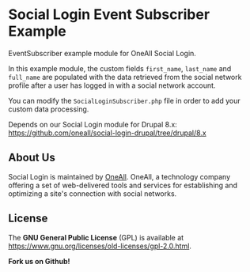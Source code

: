 # Social Login Event Subscriber Example
EventSubscriber example module for OneAll Social Login. 

In this example module, the custom fields `first_name`, `last_name` and `full_name` 
are populated with the data retrieved from the social network profile after a user
has logged in with a social network account.

You can modify the `SocialLoginSubscriber.php` file in order to add your custom
data processing.

Depends on our Social Login module for Drupal 8.x:  
https://github.com/oneall/social-login-drupal/tree/drupal/8.x

 
## About Us
Social Login is maintained by [OneAll](https://www.oneall.com/). OneAll, a technology company offering a set of 
web-delivered tools and services for establishing and optimizing a site's connection with social networks.

## License
The **GNU General Public License** (GPL) is available at https://www.gnu.org/licenses/old-licenses/gpl-2.0.html.


**Fork us on Github!**
